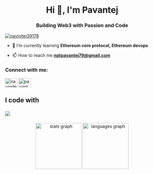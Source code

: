 <h1 align="center">Hi 👋, I'm Pavantej</h1>
<h3 align="center">Building Web3 with Passion and Code</h3>
<p align="left"> <a href="https://twitter.com/nayinitej39178" target="blank"><img src="https://img.shields.io/twitter/follow/nayinitej39178?logo=twitter&style=for-the-badge" alt="nayinitej39178" /></a> </p>

- 🌱 I’m currently learning **Ethereum core protocol, Ethereum devops**

- 📫 How to reach me **nptpavantej79@gmail.com**

<h3 align="left">Connect with me:</h3>
<p align="left">
<a href="https://twitter.com/nayinitej39178" target="blank"><img align="center" src="https://raw.githubusercontent.com/rahuldkjain/github-profile-readme-generator/master/src/images/icons/Social/twitter.svg" alt="nayinitej39178" height="30" width="40" /></a>
<a href="https://linkedin.com/in/pavantej-nayini-38723a287" target="blank"><img align="center" src="https://raw.githubusercontent.com/rahuldkjain/github-profile-readme-generator/master/src/images/icons/Social/linked-in-alt.svg" alt="pavantej-nayini-38723a287" height="30" width="40" /></a>
</p>

<h2 align="left">I code with</h2>

###

<div align="left">

 <img src="https://skillicons.dev/icons?i=c,cpp,html,css,js,ts,nodejs,solidity,md,react,nextjs,tailwind,linux,npm,git,github,docker,ubuntu,vim,vscode"/></div>

###

<div align="center">
  <img src="https://github-readme-stats.vercel.app/api?username=PAVANTEJ-05&hide_title=false&hide_rank=false&show_icons=true&include_all_commits=true&count_private=true&disable_animations=false&theme=dracula&locale=en&hide_border=false&order=1" height="150" alt="stats graph"  />
  <img src="https://github-readme-stats.vercel.app/api/top-langs?username=PAVANTEJ-05&locale=en&hide_title=false&layout=compact&card_width=320&langs_count=5&theme=dracula&hide_border=false&order=2" height="150" alt="languages graph"  />
</div>

###
